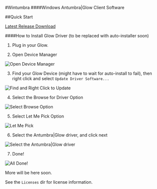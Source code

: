 #Wintumbra
####Windows Antumbra|Glow Client Software

##Quick Start

[Latest Release Download]()

####How to Install Glow Driver (to be replaced with auto-installer soon)

1) Plug in your Glow.

2) Open Device Manager

![Open Device Manager](https://raw.githubusercontent.com/TeamAntumbra/wintumbra/master/Screenshots/deviceMgr.png)

3) Find your Glow Device (might have to wait for auto-install to fail), then right click and select `Update Driver Software...`

![Find and Right Click to Update](https://raw.githubusercontent.com/TeamAntumbra/wintumbra/master/Screenshots/rightClick.png)

4) Select the Browse for Driver Option

![Select Browse Option](https://raw.githubusercontent.com/TeamAntumbra/wintumbra/master/Screenshots/browse.png)

5) Select Let Me Pick Option

![Let Me Pick](https://raw.githubusercontent.com/TeamAntumbra/wintumbra/master/Screenshots/pick.png)

6) Select the Antumbra|Glow driver, and click next

![Select the Antumbra|Glow driver](https://raw.githubusercontent.com/TeamAntumbra/wintumbra/master/Screenshots/pick.png)

7) Done!

![All Done!](https://raw.githubusercontent.com/TeamAntumbra/wintumbra/master/Screenshots/done.png)

More will be here soon.

See the `Licenses` dir for license information.

